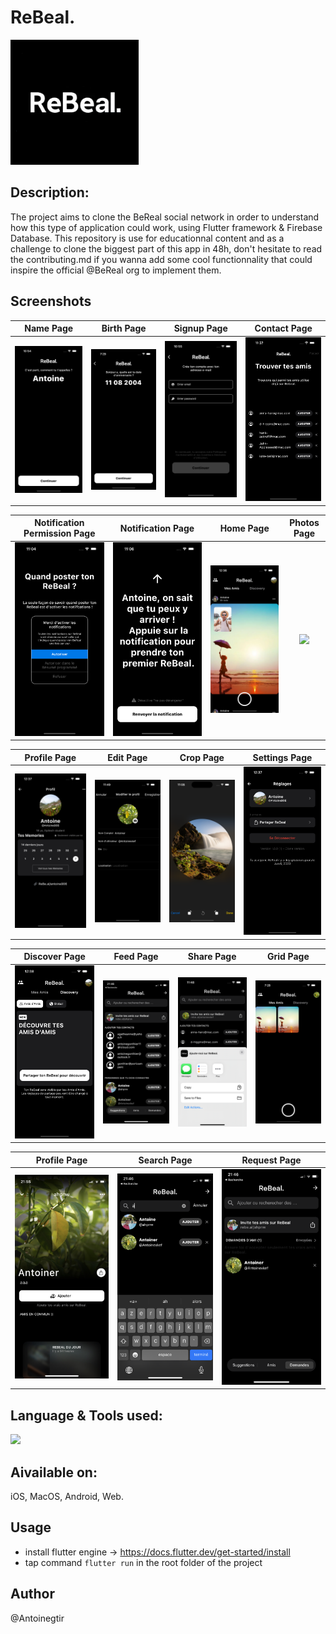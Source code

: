 # ReBeal.

<img height="200" src="https://github.com/Antoinegtir/bereal-clone/blob/main/assets/rebeals.png?raw=true"></img>


## Description:
The project aims to clone the BeReal social network in order to understand how this type of application could work, using Flutter framework & Firebase Database.
This repository is use for educationnal content and as a challenge to clone the biggest part of this app in 48h, don't hesitate to read the contributing.md if you wanna add some cool functionnality that could inspire the official @BeReal org to implement them.

## Screenshots

Name Page               |  Birth Page               | Signup Page               |  Contact Page
:-------------------------:|:-------------------------:|:-------------------------:|:-------------------------:
![](https://github.com/Antoinegtir/bereal-clone/blob/main/screenshot/name.png?raw=true)|![](https://github.com/Antoinegtir/bereal-clone/blob/main/screenshot/birth.png?raw=true)|![](https://github.com/Antoinegtir/bereal-clone/blob/main/screenshot/signup.png?raw=true)|![](https://github.com/Antoinegtir/bereal-clone/blob/main/screenshot/contact.png?raw=true)|

Notification Permission Page         |  Notification Page       |   Home Page               |  Photos Page
:-------------------------:|:-------------------------:|:-------------------------:|:-------------------------:
![](https://github.com/Antoinegtir/bereal-clone/blob/main/screenshot/notification.png?raw=true)|![](https://github.com/Antoinegtir/bereal-clone/blob/main/screenshot/push.png?raw=true)|![](https://github.com/Antoinegtir/bereal-clone/blob/main/screenshot/home.png?raw=true)|![](https://github.com/Antoinegtir/bereal-clone/blob/main/screenshot/photos.png?raw=true)|

Profile Page                  | Edit Page       |   Crop Page      |     Settings Page
:-------------------------:|:-------------------------:|:-------------------------:|:-------------------------:
![](https://github.com/Antoinegtir/bereal-clone/blob/main/screenshot/profile.png?raw=true)|![](https://github.com/Antoinegtir/bereal-clone/blob/main/screenshot/edit.png?raw=true)|![](https://github.com/Antoinegtir/bereal-clone/blob/main/screenshot/crop.png?raw=true)|![](https://github.com/Antoinegtir/bereal-clone/blob/main/screenshot/settings.png?raw=true)|

Discover Page         |  Feed Page              |   Share Page | Grid Page
:-------------------------:|:-------------------------:|:-------------------------:|:-------------------------:
![](https://github.com/Antoinegtir/bereal-clone/blob/main/screenshot/discover.png?raw=true)|![](https://github.com/Antoinegtir/bereal-clone/blob/main/screenshot/feed.png?raw=true)|![](https://github.com/Antoinegtir/bereal-clone/blob/main/screenshot/share.png?raw=true)|![](https://github.com/Antoinegtir/bereal-clone/blob/main/screenshot/grid.png?raw=true)|![]|

Profile Page         |  Search Page              |   Request Page
:-------------------------:|:-------------------------:|:-------------------------:
![](https://github.com/Antoinegtir/bereal-clone/blob/main/screenshot/profiles.png?raw=true)|![](https://github.com/Antoinegtir/bereal-clone/blob/main/screenshot/search.png?raw=true)|![](https://github.com/Antoinegtir/bereal-clone/blob/main/screenshot/request.png?raw=true)|![]|


## Language & Tools used:

<img src="https://skillicons.dev/icons?i=flutter,dart,firebase,docker,kubernetes"/>

## Aivailable on:
iOS, MacOS, Android, Web.

## Usage

- install flutter engine -> https://docs.flutter.dev/get-started/install
- tap command `flutter run` in the root folder of the project

## Author

@Antoinegtir
